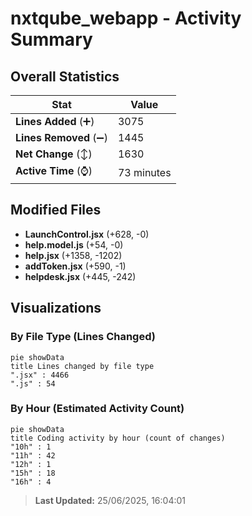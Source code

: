 # nxtqube_webapp - Activity Summary 

## Overall Statistics

| Stat                   | Value                                                             |
| ---------------------- | ----------------------------------------------------------------- |
| **Lines Added** (➕)   | 3075                                          |
| **Lines Removed** (➖) | 1445                                        |
| **Net Change** (↕)    | 1630                |
| **Active Time** (⌚)   | 73 minutes |


## Modified Files
- **LaunchControl.jsx** (+628, -0)
- **help.model.js** (+54, -0)
- **help.jsx** (+1358, -1202)
- **addToken.jsx** (+590, -1)
- **helpdesk.jsx** (+445, -242)

## Visualizations

### By File Type (Lines Changed)

```mermaid
pie showData
title Lines changed by file type
".jsx" : 4466
".js" : 54
```

### By Hour (Estimated Activity Count)

```mermaid
pie showData
title Coding activity by hour (count of changes)
"10h" : 1
"11h" : 42
"12h" : 1
"15h" : 18
"16h" : 4
```


> **Last Updated:** 25/06/2025, 16:04:01